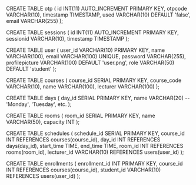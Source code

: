 CREATE TABLE otp (
    id INT(11) AUTO_INCREMENT PRIMARY KEY,
    otpcode VARCHAR(10),
    timestamp TIMESTAMP,
    used VARCHAR(10) DEFAULT 'false',
    email VARCHAR(255)
);

CREATE TABLE sessions (
    id INT(11) AUTO_INCREMENT PRIMARY KEY,
    sessionid VARCHAR(10),
    timestamp TIMESTAMP
);

CREATE TABLE user (
    user_id VARCHAR(10) PRIMARY KEY,
    name VARCHAR(100),
    email VARCHAR(100) UNIQUE,
    password VARCHAR(255),
    profilepicture VARCHAR(100) DEFAULT 'user.png',
    role VARCHAR(50) DEFAULT 'student'
);

CREATE TABLE courses (
    course_id SERIAL PRIMARY KEY,
    course_code VARCHAR(10),
    name VARCHAR(100),
    lecturer VARCHAR(100)
);

CREATE TABLE days (
    day_id SERIAL PRIMARY KEY,
    name VARCHAR(20) -- 'Monday', 'Tuesday', etc.
);

CREATE TABLE rooms (
    room_id SERIAL PRIMARY KEY,
    name VARCHAR(50),
    capacity INT
);

CREATE TABLE schedules (
    schedule_id SERIAL PRIMARY KEY,
    course_id INT REFERENCES courses(course_id),
    day_id INT REFERENCES days(day_id),
    start_time TIME,
    end_time TIME,
    room_id INT REFERENCES rooms(room_id),
    lecturer_id VARCHAR(10) REFERENCES users(user_id)
);

CREATE TABLE enrollments (
    enrollment_id INT PRIMARY KEY,
    course_id INT REFERENCES courses(course_id),
    student_id VARCHAR(10) REFERENCES users(user_id)
);